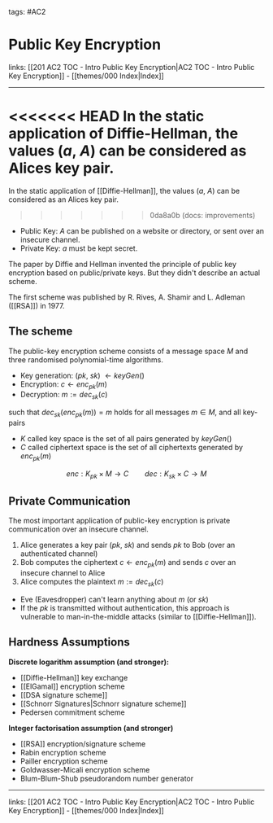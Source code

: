 tags: #AC2

# Public Key Encryption

links: [[201 AC2 TOC - Intro Public Key Encryption|AC2 TOC - Intro Public Key Encryption]] - [[themes/000 Index|Index]]

---

<<<<<<< HEAD
In the static application of Diffie-Hellman, the values ($a$, $A$) can be considered as Alices key pair.
=======
In the static application of [[Diffie-Hellman]], the values ($a$, $A$) can be considered as an Alices key pair.
>>>>>>> 0da8a0b (docs: improvements)

- Public Key: $A$ can be published on a website or directory, or sent over an insecure channel.
- Private Key: $a$ must be kept secret.

The paper by Diffie and Hellman invented the principle of public key encryption based on public/private keys. But they didn't describe an actual scheme.

The first scheme was published by R. Rives, A. Shamir and L. Adleman ([[RSA]]) in 1977.

## The scheme

The public-key encryption scheme consists of a message space $M$ and three randomised polynomial-time algorithms.

- Key generation: ($pk$, $sk$) $\leftarrow keyGen()$ 
- Encryption: $c \leftarrow enc_{pk}(m)$
- Decryption: $m := dec_{sk}(c)$

such that $dec_{sk}(enc_{pk}(m)) = m$ holds for all messages $m \in M$, and all key-pairs

- $K$ called key space is the set of all pairs generated by $keyGen()$
- $C$ called ciphertext space is the set of all ciphertexts generated by $enc_{pk}(m)$

$$enc : K_{pk} \times M \rightarrow C \qquad dec: K_{sk} \times C \rightarrow M$$

## Private Communication

The most important application of public-key encryption is private communication over an insecure channel.

1. Alice generates a key pair ($pk$, $sk$) and sends $pk$ to Bob (over an authenticated channel)
2. Bob computes the ciphertext $c \leftarrow enc_{pk}(m)$ and sends $c$ over an insecure channel to Alice
3. Alice computes the plaintext $m := dec_{sk}(c)$

- Eve (Eavesdropper) can't learn anything about $m$ (or $sk$)
- If the $pk$ is transmitted without authentication, this approach is vulnerable to man-in-the-middle attacks (similar to [[Diffie-Hellman]]).

## Hardness Assumptions

**Discrete logarithm assumption (and stronger):**

- [[Diffie-Hellman]] key exchange
- [[ElGamal]] encryption scheme
- [[DSA signature scheme]]
- [[Schnorr Signatures|Schnorr signature scheme]]
- Pedersen commitment scheme

**Integer factorisation assumption (and stronger)**

- [[RSA]] encryption/signature scheme
- Rabin encryption scheme
- Pailler encryption scheme
- Goldwasser-Micali encryption scheme
- Blum-Blum-Shub pseudorandom number generator

---
links: [[201 AC2 TOC - Intro Public Key Encryption|AC2 TOC - Intro Public Key Encryption]] - [[themes/000 Index|Index]]